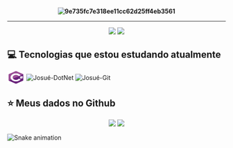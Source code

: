 <h4 align="center">
 
![9e735fc7e318ee11cc62d25ff4eb3561](https://user-images.githubusercontent.com/105397445/227736706-fb1f622b-18ef-45e2-84bf-743b2654ae1b.gif)

<hr>
  
<div>
  <a href="https://instagram.com/josuegutilla" target="_blank"><img src="https://img.shields.io/badge/-Instagram-%23E4405F?style=for-the-badge&logo=instagram&logoColor=white" target="_blank"></a> 
  <a href="https://www.linkedin.com/in/josué-gutilla-8865ab241" target="_blank"><img src="https://img.shields.io/badge/-LinkedIn-%230077B5?style=for-the-badge&logo=linkedin&logoColor=white" target="_blank"></a> 
</div>
  
## 💻 Tecnologias que estou estudando atualmente
<div style="display: inline_block">
    <img align="center" alt="Josué-Csharp" height="30" width="40" src="https://raw.githubusercontent.com/devicons/devicon/master/icons/csharp/csharp-original.svg">
  	<img align="center" alt="Josué-DotNet" height="30" width="40" src="https://cdn.jsdelivr.net/gh/devicons/devicon/icons/dotnetcore/dotnetcore-original.svg" />
    <img align="center" alt="Josué-Git" height="30" width="40" src="https://cdn.jsdelivr.net/gh/devicons/devicon/icons/git/git-original.svg" />        
</div>


## ⭐ **Meus dados no Github**
<div align="center">
    <img height="165em" src="https://github-readme-stats-eight-theta.vercel.app/api?username=josuegutilla&show_icons=true&theme=tokyonight&include_all_commits=true&count_private=true"/>
    <img height="165em" src="https://github-readme-stats-eight-theta.vercel.app/api/top-langs/?username=josuegutilla&layout=compact&langs_count=8&theme=tokyonight"/>
</div>
   
![Snake animation](https://github.com/josuegutilla/josuegutilla/blob/output/github-contribution-grid-snake.svg)

